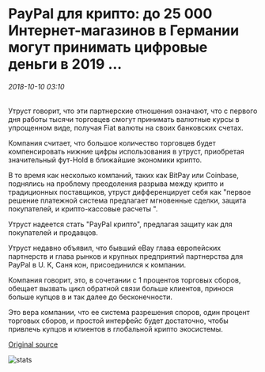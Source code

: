 # PayPal для крипто: до 25 000 Интернет-магазинов в Германии могут принимать цифровые деньги в 2019 ...

###### 2018-10-10 03:10

Утруст говорит, что эти партнерские отношения означают, что с первого дня работы тысячи торговцев смогут принимать валютные курсы в упрощенном виде, получая Fiat валюты на своих банковских счетах.

Компания считает, что большое количество торговцев будет компенсировать нижние цифры использования в утруст, приобретая значительный фут-Hold в ближайшие экономики крипто.

В то время как несколько компаний, таких как BitPay или Coinbase, поднялись на проблему преодоления разрыва между крипто и традиционных поставщиков, утруст дифференцирует себя как "первое решение платежной система предлагает мгновенные сделки, защита покупателей, и крипто-кассовые расчеты ".

Утруст надеется стать "PayPal крипто", предлагая защиту как для покупателей и продавцов.

Утруст недавно объявил, что бывший eBay глава европейских партнерств и глава рынков и крупных предприятий партнерства для PayPal в U. K, Саня кон, присоединился к компании.

Компания говорит, это, в сочетании с 1 процентов торговых сборов, обещает вызвать цикл обратной связи больше клиентов, принося больше купцов в и так далее до бесконечности.

Это вера компании, что ее система разрешения споров, один процент торговых сборов, и простой интерфейс будет достаточно, чтобы привлечь купцов и клиентов в глобальной крипто экосистемы.

[Original source](https://cointelegraph.com/news/paypal-for-crypto-up-to-25-000-online-stores-in-germany-may-accept-digital-money-in-2019)

![stats](https://c.statcounter.com/11760860/0/a89fa40b/1/ "stats")